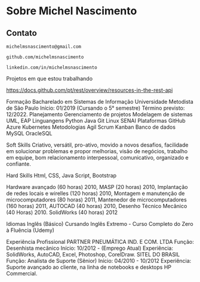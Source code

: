 # Sobre Michel Nascimento

## Contato

```
michelmsnascimento@gmail.com
```
```
github.com/michelmsnascimento
```
```
linkedin.com/in/michelmsnascimento
```

Projetos em que estou trabalhando



https://docs.github.com/pt/rest/overview/resources-in-the-rest-api


Formação Bacharelado em Sistemas de Informação
Universidade Metodista de São Paulo
Início: 01/2019 (Cursando o 5° semestre)
Término previsto: 12/2022.
Planejamento
Gerenciamento de projetos
Modelagem de sistemas
UML, EAP
Linguangens
Python
Java
Git
Linux
SENAI
Plataformas
GitHub
Azure Kubernetes
Metodologias
Agil
Scrum
Kanban
Banco de dados
MySQL
OracleSQL

Soft Skills Criativo, versátil, pro-ativo, movido a novos desafios, facilidade em solucionar
problemas e propor melhorias, visão de negócios, trabalho em equipe,
bom relacionamento interpessoal, comunicativo, organizado e confiante.

Hard Skills Html, CSS, Java Script, Bootstrap

Hardware avançado (60 horas) 2010,
MASP (20 horas) 2010,
Implantação de redes locais e wirelles (120 horas) 2010,
Montagem e manutenção de microcomputadores (80 horas) 2011,
Mantenedor de microcomputadores (160 horas) 2011,
AUTOCAD (40 horas) 2010,
Desenho Técnico Mecânico (40 Horas) 2010.
SolidWorks (40 horas) 2012

Idiomas Inglês (Básico)
Cursando Inglês Extremo - Curso Completo do Zero à Fluência (Udemy)

Experiência
Profissional
PARTNER PNEUMÁTICA IND. E COM. LTDA
Função: Desenhista mecânico
Início: 10/2012 - (Emprego Atual)
Experiência: SolidWorks, AutoCAD, Excel,
Photoshop, CorelDraw.
SITEL DO BRASIL
Função: Analista de Suporte (Sênior)
Início: 04/2010 - 10/2012
Experiência: Suporte avançado ao cliente, na linha de
notebooks e desktops HP Commercial.
